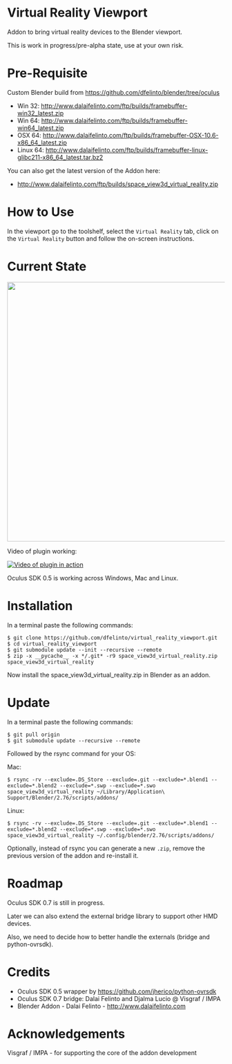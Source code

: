 # Virtual Reality Viewport
Addon to bring virtual reality devices to the Blender viewport.

This is work in progress/pre-alpha state, use at your own risk.

Pre-Requisite
============

Custom Blender build from https://github.com/dfelinto/blender/tree/oculus

* Win 32: http://www.dalaifelinto.com/ftp/builds/framebuffer-win32_latest.zip
* Win 64: http://www.dalaifelinto.com/ftp/builds/framebuffer-win64_latest.zip
* OSX 64: http://www.dalaifelinto.com/ftp/builds/framebuffer-OSX-10.6-x86_64_latest.zip
* Linux 64: http://www.dalaifelinto.com/ftp/builds/framebuffer-linux-glibc211-x86_64_latest.tar.bz2

You can also get the latest version of the Addon here:
* http://www.dalaifelinto.com/ftp/builds/space_view3d_virtual_reality.zip


How to Use
==========

In the viewport go to the toolshelf, select the ``Virtual Reality`` tab, click on the ``Virtual Reality`` button and follow the on-screen instructions.

Current State
=============
<img src="https://pbs.twimg.com/media/CCm5C85WYAAy2jL.jpg:large" width="600" />

Video of plugin working:

[![Video of plugin in action](http://img.youtube.com/vi/saSn2qvW0aE/0.jpg)](https://www.youtube.com/watch?v=saSn2qvW0aE)

Oculus SDK 0.5 is working across Windows, Mac and Linux.

Installation
============
In a terminal paste the following commands:
```
$ git clone https://github.com/dfelinto/virtual_reality_viewport.git
$ cd virtual_reality_viewport
$ git submodule update --init --recursive --remote
$ zip -x __pycache__ -x */.git* -r9 space_view3d_virtual_reality.zip space_view3d_virtual_reality
```

Now install the space_view3d_virtual_reality.zip in Blender as an addon.

Update
======
In a terminal paste the following commands:
```
$ git pull origin
$ git submodule update --recursive --remote
```

Followed by the rsync command for your OS:

Mac:
```
$ rsync -rv --exclude=.DS_Store --exclude=.git --exclude=*.blend1 --exclude=*.blend2 --exclude=*.swp --exclude=*.swo space_view3d_virtual_reality ~/Library/Application\ Support/Blender/2.76/scripts/addons/
```

Linux:
```
$ rsync -rv --exclude=.DS_Store --exclude=.git --exclude=*.blend1 --exclude=*.blend2 --exclude=*.swp --exclude=*.swo space_view3d_virtual_reality ~/.config/blender/2.76/scripts/addons/
```

Optionally, instead of rsync you can generate a new ``.zip``, remove the previous version of the addon and re-install it.

Roadmap
=======
Oculus SDK 0.7 is still in progress.

Later we can also extend the external bridge library to support other HMD devices.

Also, we need to decide how to better handle the externals (bridge and python-ovrsdk).

Credits
=======
* Oculus SDK 0.5 wrapper by https://github.com/jherico/python-ovrsdk
* Oculus SDK 0.7 bridge: Dalai Felinto and Djalma Lucio @ Visgraf / IMPA 
* Blender Addon - Dalai Felinto - http://www.dalaifelinto.com

Acknowledgements
================
Visgraf / IMPA - for supporting the core of the addon development
